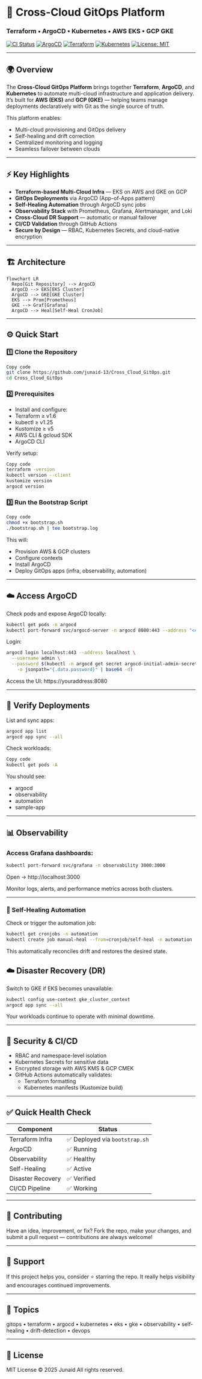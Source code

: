 # 🚀 Cross-Cloud GitOps Platform

### Terraform • ArgoCD • Kubernetes • AWS EKS • GCP GKE

[![CI Status](https://github.com/junaid-13/Cross_Cloud_GitOps/actions/workflows/ci.yml/badge.svg)](https://github.com/junaid-13/Cross_Cloud_GitOps/actions)
[![ArgoCD](https://img.shields.io/badge/GitOps-ArgoCD-blue?logo=argo)](https://argo-cd.readthedocs.io/)
[![Terraform](https://img.shields.io/badge/IaC-Terraform-purple?logo=terraform)](https://www.terraform.io/)
[![Kubernetes](https://img.shields.io/badge/Kubernetes-Ready-326ce5?logo=kubernetes)](https://kubernetes.io/)
[![License: MIT](https://img.shields.io/badge/License-MIT-green.svg)](./LICENSE)

---
## 🌍 Overview

The **Cross-Cloud GitOps Platform** brings together **Terraform**, **ArgoCD**, and **Kubernetes** to automate multi-cloud infrastructure and application delivery.  
It’s built for **AWS (EKS)** and **GCP (GKE)** — helping teams manage deployments declaratively with Git as the single source of truth.

This platform enables:

- Multi-cloud provisioning and GitOps delivery  
- Self-healing and drift correction  
- Centralized monitoring and logging  
- Seamless failover between clouds  

---

## ⚡ Key Highlights

- **Terraform-based Multi-Cloud Infra** — EKS on AWS and GKE on GCP  
- **GitOps Deployments** via ArgoCD (App-of-Apps pattern)  
- **Self-Healing Automation** through ArgoCD sync jobs  
- **Observability Stack** with Prometheus, Grafana, Alertmanager, and Loki  
- **Cross-Cloud DR Support** — automatic or manual failover  
- **CI/CD Validation** through GitHub Actions  
- **Secure by Design** — RBAC, Kubernetes Secrets, and cloud-native encryption  

---

## 🏗️ Architecture

```mermaid
flowchart LR
  Repo[Git Repository] --> ArgoCD
  ArgoCD --> EKS[EKS Cluster]
  ArgoCD --> GKE[GKE Cluster]
  EKS --> Prom[Prometheus]
  GKE --> Graf[Grafana]
  ArgoCD --> Heal[Self-Heal CronJob]
```
---
## ⚙️ Quick Start
### 1️⃣ Clone the Repository
```bash
Copy code
git clone https://github.com/junaid-13/Cross_Cloud_GitOps.git
cd Cross_Cloud_GitOps
```
### 2️⃣ Prerequisites
- Install and configure:
- Terraform ≥ v1.6
- kubectl ≥ v1.25
- Kustomize ≥ v5
- AWS CLI & gcloud SDK
- ArgoCD CLI

Verify setup:
```bash
Copy code
terraform -version
kubectl version --client
kustomize version
argocd version
```
### 3️⃣ Run the Bootstrap Script
```bash
Copy code
chmod +x bootstrap.sh
./bootstrap.sh | tee bootstrap.log
```
This will:
- Provision AWS & GCP clusters
- Configure contexts
- Install ArgoCD
- Deploy GitOps apps (infra, observability, automation)

---

## ☁️ Access ArgoCD
Check pods and expose ArgoCD locally:

```bash
kubectl get pods -n argocd
kubectl port-forward svc/argocd-server -n argocd 8080:443 --address "<enter-your-address>" &
```
Login:

```bash
argocd login localhost:443 --address localhost \
  --username admin \
  --password $(kubectl -n argocd get secret argocd-initial-admin-secret \
    -o jsonpath="{.data.password}" | base64 -d)
```
Access the UI: https://youraddress:8080

---

## 🧠 Verify Deployments
List and sync apps:

```bash
argocd app list
argocd app sync --all
```
Check workloads:
```bash
Copy code
kubectl get pods -A
```
You should see:
- argocd
- observability
- automation
- sample-app

---

## 📊 Observability
### Access Grafana dashboards:

```bash
kubectl port-forward svc/grafana -n observability 3000:3000
```
Open → http://localhost:3000

Monitor logs, alerts, and performance metrics across both clusters.

---

### 🔁 Self-Healing Automation
Check or trigger the automation job:

```bash
kubectl get cronjobs -n automation
kubectl create job manual-heal --from=cronjob/self-heal -n automation
```
This automatically reconciles drift and restores the desired state.

## ☁️ Disaster Recovery (DR)
Switch to GKE if EKS becomes unavailable:

```bash
kubectl config use-context gke_cluster_context
argocd app sync --all
```
Your workloads continue to operate with minimal downtime.

---

## 🔐 Security & CI/CD
- RBAC and namespace-level isolation
- Kubernetes Secrets for sensitive data
- Encrypted storage with AWS KMS & GCP CMEK
- GitHub Actions automatically validates:
    - Terraform formatting
    - Kubernetes manifests (Kustomize build)

---

## ✅ Quick Health Check
| Component         | Status                         |
|-------------------|--------------------------------|
| Terraform Infra   | ✅ Deployed via `bootstrap.sh`  |
| ArgoCD            | ✅ Running                      |
| Observability     | ✅ Healthy                      |
| Self-Healing      | ✅ Active                       |
| Disaster Recovery | ✅ Verified                     |
| CI/CD Pipeline    | ✅ Working                      |


---

## 🤝 Contributing
Have an idea, improvement, or fix?
Fork the repo, make your changes, and submit a pull request — contributions are always welcome!

---

## 🌟 Support
If this project helps you, consider ⭐ starring the repo.
It really helps visibility and encourages continued improvements.

---

## 🧩 Topics
gitops • terraform • argocd • kubernetes • eks • gke • observability • self-healing • drift-detection • devops

---

## 📄 License
MIT License © 2025 Junaid
All rights reserved.
